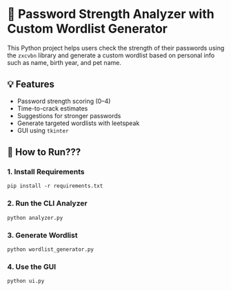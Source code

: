 # 🔐 Password Strength Analyzer with Custom Wordlist Generator

This Python project helps users check the strength of their passwords using the `zxcvbn` library and generate a custom wordlist based on personal info such as name, birth year, and pet name. 

## 💡 Features
- Password strength scoring (0–4)
- Time-to-crack estimates
- Suggestions for stronger passwords
- Generate targeted wordlists with leetspeak
- GUI using `tkinter`

## 🚀 How to Run???

### 1. Install Requirements
`pip install -r requirements.txt`

### 2. Run the CLI Analyzer
`python analyzer.py`

### 3. Generate Wordlist
`python wordlist_generator.py`

### 4. Use the GUI
`python ui.py`
